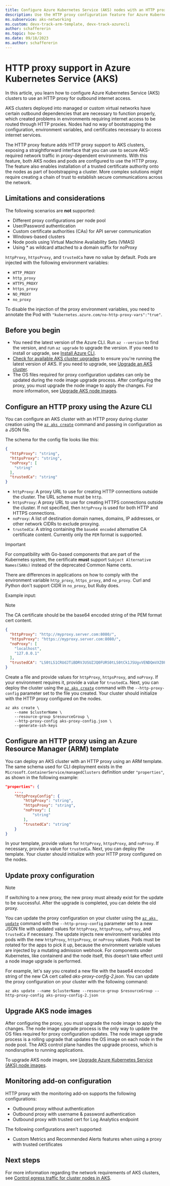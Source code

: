 ```yaml
---
title: Configure Azure Kubernetes Service (AKS) nodes with an HTTP proxy
description: Use the HTTP proxy configuration feature for Azure Kubernetes Service (AKS) nodes.
ms.subservice: aks-networking
ms.custom: devx-track-arm-template, devx-track-azurecli
author: schaffererin
ms.topic: how-to
ms.date: 09/18/2023
ms.author: schaffererin
---
```


# HTTP proxy support in Azure Kubernetes Service (AKS)

In this article, you learn how to configure Azure Kubernetes Service (AKS) clusters to use an HTTP proxy for outbound internet access.

AKS clusters deployed into managed or custom virtual networks have certain outbound dependencies that are necessary to function properly, which created problems in environments requiring internet access to be routed through HTTP proxies. Nodes had no way of bootstrapping the configuration, environment variables, and certificates necessary to access internet services.

The HTTP proxy feature adds HTTP proxy support to AKS clusters, exposing a straightforward interface that you can use to secure AKS-required network traffic in proxy-dependent environments. With this feature, both AKS nodes and pods are configured to use the HTTP proxy. The feature also enables installation of a trusted certificate authority onto the nodes as part of bootstrapping a cluster. More complex solutions might require creating a chain of trust to establish secure communications across the network.

## Limitations and considerations

The following scenarios are **not** supported:

* Different proxy configurations per node pool
* User/Password authentication
* Custom certificate authorities (CAs) for API server communication
* Windows-based clusters
* Node pools using Virtual Machine Availability Sets (VMAS)
* Using * as wildcard attached to a domain suffix for noProxy

`httpProxy`, `httpsProxy`, and `trustedCa` have no value by default. Pods are injected with the following environment variables:

* `HTTP_PROXY`
* `http_proxy`
* `HTTPS_PROXY`
* `https_proxy`
* `NO_PROXY`
* `no_proxy`

To disable the injection of the proxy environment variables, you need to annotate the Pod with `"kubernetes.azure.com/no-http-proxy-vars":"true"`.

## Before you begin

* You need the latest version of the Azure CLI. Run `az --version` to find the version, and run `az upgrade` to upgrade the version. If you need to install or upgrade, see [Install Azure CLI][install-azure-cli].
* [Check for available AKS cluster upgrades](./upgrade-aks-cluster.md#check-for-available-aks-cluster-upgrades) to ensure you're running the latest version of AKS. If you need to upgrade, see [Upgrade an AKS cluster](./upgrade-aks-cluster.md#upgrade-an-aks-cluster).
* The OS files required for proxy configuration updates can only be updated during the node image upgrade process. After configuring the proxy, you must upgrade the node image to apply the changes. For more information, see [Upgrade AKS node images](#upgrade-aks-node-images).

## Configure an HTTP proxy using the Azure CLI

You can configure an AKS cluster with an HTTP proxy during cluster creation using the [`az aks create`][az-aks-create] command and passing in configuration as a JSON file.

The schema for the config file looks like this:

```json
{
  "httpProxy": "string",
  "httpsProxy": "string",
  "noProxy": [
    "string"
  ],
  "trustedCa": "string"
}
```

* `httpProxy`: A proxy URL to use for creating HTTP connections outside the cluster. The URL scheme must be `http`.
* `httpsProxy`: A proxy URL to use for creating HTTPS connections outside the cluster. If not specified, then `httpProxy` is used for both HTTP and HTTPS connections.
* `noProxy`: A list of destination domain names, domains, IP addresses, or other network CIDRs to exclude proxying.
* `trustedCa`: A string containing the `base64 encoded` alternative CA certificate content. Currently only the `PEM` format is supported.

> [!IMPORTANT]
> For compatibility with Go-based components that are part of the Kubernetes system, the certificate **must** support `Subject Alternative Names(SANs)` instead of the deprecated Common Name certs.
>
> There are differences in applications on how to comply with the environment variable `http_proxy`, `https_proxy`, and `no_proxy`. Curl and Python don't support CIDR in `no_proxy`, but Ruby does.

Example input:

> [!NOTE]
> The CA certificate should be the base64 encoded string of the PEM format cert content.

```json
{
  "httpProxy": "http://myproxy.server.com:8080/", 
  "httpsProxy": "https://myproxy.server.com:8080/", 
  "noProxy": [
    "localhost",
    "127.0.0.1"
  ],
  "trustedCA": "LS0tLS1CRUdJTiBDRVJUSUZJQ0FURS0tLS0tCk1JSUgvVENDQmVXZ0F3SUJB...b3Rpbk15RGszaWFyCkYxMFlscWNPbWVYMXVGbUtiZGkvWG9yR2xrQ29NRjNURHg4cm1wOURCaUIvCi0tLS0tRU5EIENFUlRJRklDQVRFLS0tLS0="
}
```

Create a file and provide values for `httpProxy`, `httpsProxy`, and `noProxy`. If your environment requires it, provide a value for `trustedCa`. Next, you can deploy the cluster using the [`az aks create`][az-aks-create] command with the `--http-proxy-config` parameter set to the file you created. Your cluster should initialize with the HTTP proxy configured on the nodes.

```azurecli-interactive
az aks create \
    --name $clusterName \
    --resource-group $resourceGroup \
    --http-proxy-config aks-proxy-config.json \
    --generate-ssh-keys
```

## Configure an HTTP proxy using an Azure Resource Manager (ARM) template

You can deploy an AKS cluster with an HTTP proxy using an ARM template. The same schema used for CLI deployment exists in the `Microsoft.ContainerService/managedClusters` definition under `"properties"`, as shown in the following example:

```json
"properties": {
    ...,
    "httpProxyConfig": {
        "httpProxy": "string",
        "httpsProxy": "string",
        "noProxy": [
            "string"
        ],
        "trustedCa": "string"
    }
}
```

In your template, provide values for `httpProxy`, `httpsProxy`, and `noProxy`. If necessary, provide a value for `trustedCa`. Next, you can deploy the template. Your cluster should initialize with your HTTP proxy configured on the nodes.

## Update proxy configuration

> [!NOTE]
> If switching to a new proxy, the new proxy must already exist for the update to be successful. After the upgrade is completed, you can delete the old proxy.

You can update the proxy configuration on your cluster using the [`az aks update`][az-aks-update] command with the `--http-proxy-config` parameter set to a new JSON file with updated values for `httpProxy`, `httpsProxy`, `noProxy`, and `trustedCa` if necessary. The update injects new environment variables into pods with the new `httpProxy`, `httpsProxy`, or `noProxy` values. Pods must be rotated for the apps to pick it up, because the environment variable values are injected by a mutating admission webhook. For components under Kubernetes, like containerd and the node itself, this doesn't take effect until a node image upgrade is performed.

For example, let's say you created a new file with the base64 encoded string of the new CA cert called *aks-proxy-config-2.json*. You can update the proxy configuration on your cluster with the following command:

```azurecli-interactive
az aks update --name $clusterName --resource-group $resourceGroup --http-proxy-config aks-proxy-config-2.json
```

## Upgrade AKS node images

After configuring the proxy, you must upgrade the node image to apply the changes. The node image upgrade process is the only way to update the OS files required for proxy configuration updates. The node image upgrade process is a rolling upgrade that updates the OS image on each node in the node pool. The AKS control plane handles the upgrade process, which is nondisruptive to running applications.

To upgrade AKS node images, see [Upgrade Azure Kubernetes Service (AKS) node images](./node-image-upgrade.md).

## Monitoring add-on configuration

HTTP proxy with the monitoring add-on supports the following configurations:

* Outbound proxy without authentication
* Outbound proxy with username & password authentication
* Outbound proxy with trusted cert for Log Analytics endpoint

The following configurations aren't supported:

* Custom Metrics and Recommended Alerts features when using a proxy with trusted certificates

## Next steps

For more information regarding the network requirements of AKS clusters, see [Control egress traffic for cluster nodes in AKS][aks-egress].

<!-- LINKS - internal -->
[aks-egress]: ./limit-egress-traffic.md
[az-aks-create]: /cli/azure/aks#az_aks_create
[az-aks-update]: /cli/azure/aks#az_aks_update
[install-azure-cli]: /cli/azure/install-azure-cli

